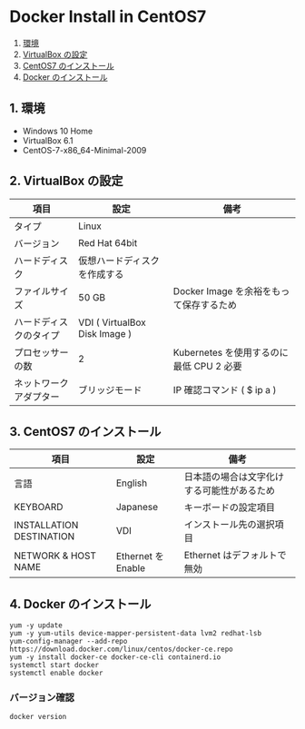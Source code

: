 # Docker Install in CentOS7
1. [環境](#anchor1)
2. [VirtualBox の設定](#anchor2)
3. [CentOS7 のインストール](#anchor3)
4. [Docker のインストール](#anchor4)

<a id="anchor1"></a>

## 1. 環境
 - Windows 10 Home
 - VirtualBox 6.1
 - CentOS-7-x86_64-Minimal-2009

<a id="anchor2"></a>

## 2. VirtualBox の設定

|項目|設定|備考|
|---|---|---|
|タイプ|Linux||
|バージョン|Red Hat 64bit||
|ハードディスク|仮想ハードディスクを作成する||
|ファイルサイズ|50 GB|Docker Image を余裕をもって保存するため|
|ハードディスクのタイプ|VDI ( VirtualBox Disk Image )||
|プロセッサーの数|2|Kubernetes を使用するのに最低 CPU 2 必要|
|ネットワークアダプター|ブリッジモード|IP 確認コマンド ( $ ip a )|

<a id="anchor3"></a>

## 3. CentOS7 のインストール

|項目|設定|備考|
|---|---|---|
|言語|English|日本語の場合は文字化けする可能性があるため|
|KEYBOARD|Japanese|キーボードの設定項目|
|INSTALLATION DESTINATION|VDI|インストール先の選択項目|
|NETWORK & HOST NAME|Ethernet を Enable|Ethernet はデフォルトで無効|

<a id="anchor4"></a>

## 4. Docker のインストール

 ```:コマンド
 yum -y update
 yum -y yum-utils device-mapper-persistent-data lvm2 redhat-lsb
 yum-config-manager --add-repo https://download.docker.com/linux/centos/docker-ce.repo
 yum -y install docker-ce docker-ce-cli containerd.io
 systemctl start docker
 systemctl enable docker
 ```

### バージョン確認

 ```:コマンド
 docker version
 ```
